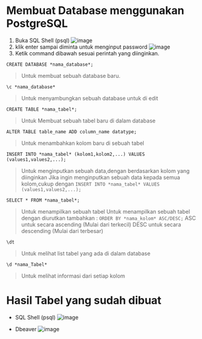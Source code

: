 # Membuat Database menggunakan PostgreSQL

1. Buka SQL Shell (psql)
![image](https://github.com/TaufiqRahman04/pertemuan2-basis-data/assets/148308595/6732ef41-8aef-4850-abed-f0bb70bea84c)
2. klik enter sampai diminta untuk menginput password
![image](https://github.com/TaufiqRahman04/pertemuan2-basis-data/assets/148308595/838f4c15-7f86-48a9-adfb-449cac4cb5b7)
3. Ketik command dibawah sesuai perintah yang diinginkan.

`CREATE DATABASE *nama_database*;`
> Untuk membuat sebuah database baru.

`\c *nama_database*`
> Untuk menyambungkan sebuah database untuk di edit

`CREATE TABLE *nama_tabel*;`
> Untuk Membuat sebuah tabel baru di dalam database

`ALTER TABLE table_name ADD column_name datatype;`
> Untuk menambahkan kolom baru di sebuah tabel

`INSERT INTO *nama_tabel* (kolom1,kolom2,...) VALUES (values1,values2,...);`
> Untuk menginputkan sebuah data,dengan berdasarkan kolom yang diinginkan
> Jika ingin menginputkan sebuah data kepada semua kolom,cukup dengan
`INSERT INTO *nama_tabel* VALUES (values1,values2,...);`

`SELECT * FROM *nama_tabel*;`
> Untuk menampilkan sebuah tabel
> Untuk menampilkan sebuah tabel dengan diurutkan tambahkan :
`ORDER BY *nama_kolom* ASC/DESC;`
> ASC untuk secara ascending (Mulai dari terkecil)
> DESC untuk secara descending (Mulai dari terbesar)

`\dt`
> Untuk melihat list tabel yang ada di dalam database

`\d *nama_Tabel*`
> Untuk melihat informasi dari setiap kolom

# Hasil Tabel yang sudah dibuat
* SQL Shell (psql)
![image](https://github.com/TaufiqRahman04/pertemuan2-basis-data/assets/148308595/7ea68667-c6e8-460f-94a1-948e2e1a2d46)

* Dbeaver
![image](https://github.com/TaufiqRahman04/pertemuan2-basis-data/assets/148308595/39772cd9-5de1-4e5d-bc9d-7e5fa3c1a660)
